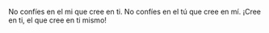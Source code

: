 No confíes en el mi que cree en ti. No confíes en el tú que cree en mí. ¡Cree en ti, el que cree en ti mismo!
